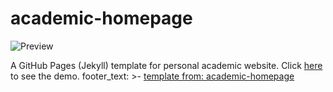 # academic-homepage

![Preview](assets/images/etc/preview.png)


A GitHub Pages (Jekyll) template for personal academic website. Click [here](https://luost.me/academic-homepage/) to see the demo.
footer_text: >-
  <a href="https://github.com/luost26/academic-homepage" target="_blank"><i class="fas fa-pencil-ruler"></i> template from: academic-homepage</a>
